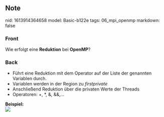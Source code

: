 ## Note
nid: 1613914364658
model: Basic-b122e
tags: 06_mpi_openmp
markdown: false

### Front
Wie erfolgt eine <b>Reduktion</b> bei <b>OpenMP</b>?

### Back
<ul>
<li>Führt eine Reduktion mit dem Operator auf der Liste der genannten Variablen durch.</li>
<li>Variablen werden in der Region zu <em>firstprivate</em></li>
<li>Anschließend Reduktion über die privaten Werte der Threads</li>
<li>Operatoren: +, *, &, &&,…</li></ul><div><b>Beispiel:</b></div><div>
</div><div><img src="23748262.png">
</div>
